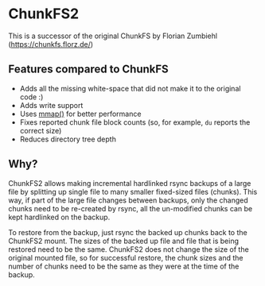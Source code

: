 # ChunkFS2

This is a successor of the original ChunkFS by Florian Zumbiehl (https://chunkfs.florz.de/)

## Features compared to ChunkFS

* Adds all the missing white-space that did not make it to the original code :)
* Adds write support
* Uses [mmap()](https://man7.org/linux/man-pages/man2/mmap.2.html) for better performance
* Fixes reported chunk file block counts (so, for example, `du` reports the correct size)
* Reduces directory tree depth

## Why?

ChunkFS2 allows making incremental hardlinked rsync backups of a large file by splitting up single file
to many smaller fixed-sized files (chunks). This way, if part of the large file changes between backups,
only the changed chunks need to be re-created by rsync, all the un-modified chunks can be kept hardlinked
on the backup.

To restore from the backup, just rsync the backed up chunks back to the ChunkFS2 mount. The sizes of the
backed up file and file that is being restored need to be the same. ChunkFS2 does not change the size
of the original mounted file, so for successful restore, the chunk sizes and the number of chunks need to
be the same as they were at the time of the backup.

